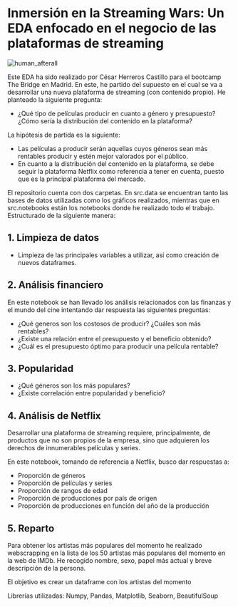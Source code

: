 # Inmersión en la Streaming Wars: Un EDA enfocado en el negocio de las plataformas de streaming

![human_afterall](https://user-images.githubusercontent.com/98810076/205484007-267e8366-eb0d-4634-bb50-c865c9d46077.png) 

Este EDA ha sido realizado por César Herreros Castillo para el bootcamp The Bridge en Madrid. En este, he partido del supuesto en el cual se va a desarrollar una nueva plataforma de streaming (con contenido propio). He planteado la siguiente pregunta:
* ¿Qué tipo de películas producir en cuanto a género y presupuesto? ¿Cómo sería la distribución del contenido en la plataforma?

La hipótesis de partida es la siguiente:
* Las películas a producir serán aquellas cuyos géneros sean más rentables producir y estén mejor valorados por el público.
* En cuanto a la distribución del contenido en la plataforma, se debe seguir la plataforma Netflix como referencia a tener en cuenta, puesto que es la principal plataforma del mercado.

El repositorio cuenta con dos carpetas. En src.data se encuentran tanto las bases de datos utilizadas como los gráficos realizados, mientras que en src.notebooks están los notebooks donde he realizado todo el trabajo. Estructurado de la siguiente manera:

## 1. Limpieza de datos
* Limpieza de las principales variables a utilizar, así como creación de nuevos dataframes.

## 2. Análisis financiero
En este notebook se han llevado los análisis relacionados con las finanzas y el mundo del cine intentando dar respuesta las siguientes preguntas:
* ¿Qué generos son los costosos de producir? ¿Cuáles son más rentables?
* ¿Existe una relación entre el presupuesto y el beneficio obtenido?
* ¿Cuál es el presupuesto óptimo para producir una película rentable?

## 3. Popularidad
* ¿Qué géneros son los más populares?
* ¿Existe correlación entre popularidad y beneficio?

## 4. Análisis de Netflix
Desarrollar una plataforma de streaming requiere, principalmente, de productos que no son propios de la empresa, sino que adquieren los derechos de innumerables películas y series.

En este notebook, tomando de referencia a Netflix, busco dar respuestas a:
* Proporción de géneros
* Proporción de películas y series
* Proporción de rangos de edad
* Proporción de producciones por país de origen
* Proporción de producciones en función del año de la producción

## 5. Reparto
Para obtener los artistas más populares del momento he realizado webscrapping en la lista de los 50 artistas más populares del momento en la web de IMDb. He recogido nombre, sexo, papel más actual y breve descripción de la persona.

El objetivo es crear un dataframe con los artistas del momento


Librerías utilizadas: Numpy, Pandas, Matplotlib, Seaborn, BeautifulSoup
